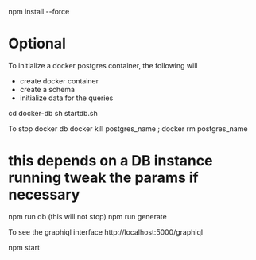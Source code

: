 
npm install --force

# Optional 
To initialize a docker postgres container, the following will 
- create docker container
- create a schema
- initialize data for the queries

cd docker-db
sh startdb.sh

To stop docker db 
docker kill postgres_name ; docker rm postgres_name

# this depends on a DB instance running tweak the params if necessary
npm run db   (this will not stop)
npm run generate

To see the graphiql interface http://localhost:5000/graphiql

npm start 
